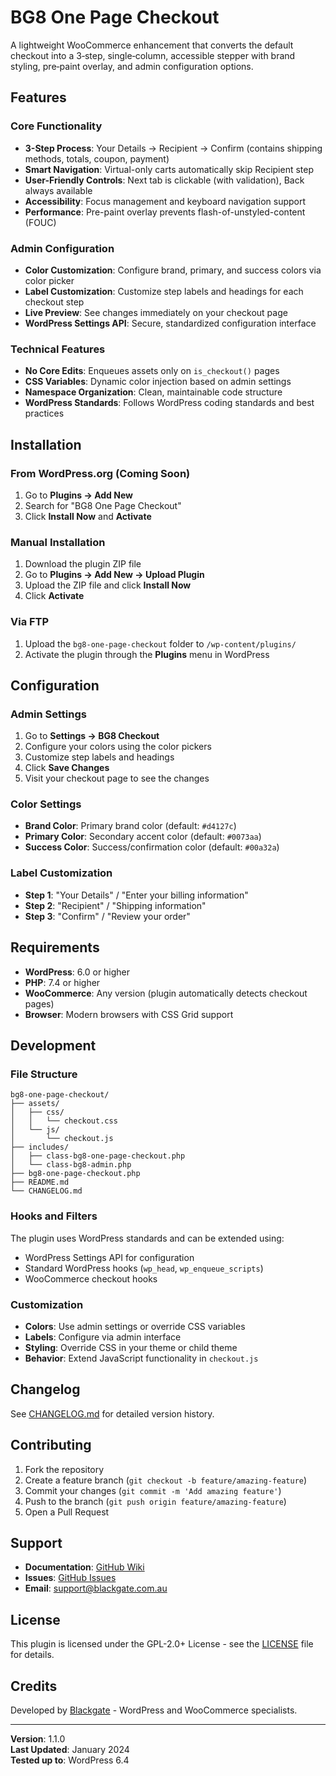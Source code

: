 # BG8 One Page Checkout

A lightweight WooCommerce enhancement that converts the default checkout into a 3‑step, single‑column, accessible stepper with brand styling, pre‑paint overlay, and admin configuration options.

## Features

### Core Functionality
- **3-Step Process**: Your Details → Recipient → Confirm (contains shipping methods, totals, coupon, payment)
- **Smart Navigation**: Virtual-only carts automatically skip Recipient step
- **User-Friendly Controls**: Next tab is clickable (with validation), Back always available
- **Accessibility**: Focus management and keyboard navigation support
- **Performance**: Pre-paint overlay prevents flash-of-unstyled-content (FOUC)

### Admin Configuration
- **Color Customization**: Configure brand, primary, and success colors via color picker
- **Label Customization**: Customize step labels and headings for each checkout step
- **Live Preview**: See changes immediately on your checkout page
- **WordPress Settings API**: Secure, standardized configuration interface

### Technical Features
- **No Core Edits**: Enqueues assets only on `is_checkout()` pages
- **CSS Variables**: Dynamic color injection based on admin settings
- **Namespace Organization**: Clean, maintainable code structure
- **WordPress Standards**: Follows WordPress coding standards and best practices

## Installation

### From WordPress.org (Coming Soon)
1. Go to **Plugins → Add New**
2. Search for "BG8 One Page Checkout"
3. Click **Install Now** and **Activate**

### Manual Installation
1. Download the plugin ZIP file
2. Go to **Plugins → Add New → Upload Plugin**
3. Upload the ZIP file and click **Install Now**
4. Click **Activate**

### Via FTP
1. Upload the `bg8-one-page-checkout` folder to `/wp-content/plugins/`
2. Activate the plugin through the **Plugins** menu in WordPress

## Configuration

### Admin Settings
1. Go to **Settings → BG8 Checkout**
2. Configure your colors using the color pickers
3. Customize step labels and headings
4. Click **Save Changes**
5. Visit your checkout page to see the changes

### Color Settings
- **Brand Color**: Primary brand color (default: `#d4127c`)
- **Primary Color**: Secondary accent color (default: `#0073aa`)
- **Success Color**: Success/confirmation color (default: `#00a32a`)

### Label Customization
- **Step 1**: "Your Details" / "Enter your billing information"
- **Step 2**: "Recipient" / "Shipping information"
- **Step 3**: "Confirm" / "Review your order"

## Requirements

- **WordPress**: 6.0 or higher
- **PHP**: 7.4 or higher
- **WooCommerce**: Any version (plugin automatically detects checkout pages)
- **Browser**: Modern browsers with CSS Grid support

## Development

### File Structure
```
bg8-one-page-checkout/
├── assets/
│   ├── css/
│   │   └── checkout.css
│   └── js/
│       └── checkout.js
├── includes/
│   ├── class-bg8-one-page-checkout.php
│   └── class-bg8-admin.php
├── bg8-one-page-checkout.php
├── README.md
└── CHANGELOG.md
```

### Hooks and Filters
The plugin uses WordPress standards and can be extended using:
- WordPress Settings API for configuration
- Standard WordPress hooks (`wp_head`, `wp_enqueue_scripts`)
- WooCommerce checkout hooks

### Customization
- **Colors**: Use admin settings or override CSS variables
- **Labels**: Configure via admin interface
- **Styling**: Override CSS in your theme or child theme
- **Behavior**: Extend JavaScript functionality in `checkout.js`

## Changelog

See [CHANGELOG.md](CHANGELOG.md) for detailed version history.

## Contributing

1. Fork the repository
2. Create a feature branch (`git checkout -b feature/amazing-feature`)
3. Commit your changes (`git commit -m 'Add amazing feature'`)
4. Push to the branch (`git push origin feature/amazing-feature`)
5. Open a Pull Request

## Support

- **Documentation**: [GitHub Wiki](https://github.com/jasonwilliamsau/bg8-one-page-checkout/wiki)
- **Issues**: [GitHub Issues](https://github.com/jasonwilliamsau/bg8-one-page-checkout/issues)
- **Email**: [support@blackgate.com.au](mailto:support@blackgate.com.au)

## License

This plugin is licensed under the GPL-2.0+ License - see the [LICENSE](LICENSE) file for details.

## Credits

Developed by [Blackgate](https://blackgate.com.au) - WordPress and WooCommerce specialists.

---

**Version**: 1.1.0  
**Last Updated**: January 2024  
**Tested up to**: WordPress 6.4
